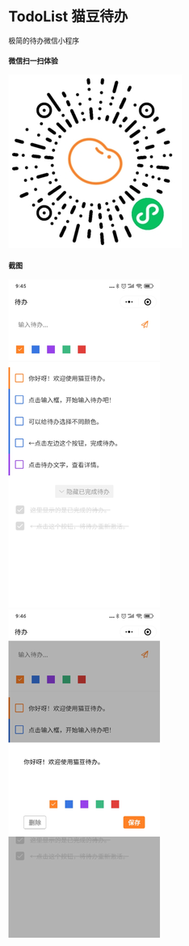# TodoList 猫豆待办
极简的待办微信小程序

#### 微信扫一扫体验
<img src="QRcode.jpg"/>

#### 截图
<kbd><img src="screen1.jpg" width="300" height="650" /></kbd>  <kbd><img src="screen2.jpg" width="300" height="650" /></kbd>
